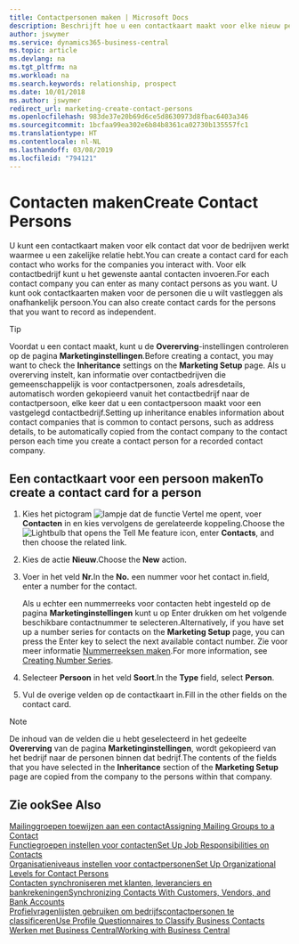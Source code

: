 ```yaml
---
title: Contactpersonen maken | Microsoft Docs
description: Beschrijft hoe u een contactkaart maakt voor elke nieuw persoon of prospect waarmee u contact onderhoudt of een zakelijke relatie hebt.
author: jswymer
ms.service: dynamics365-business-central
ms.topic: article
ms.devlang: na
ms.tgt_pltfrm: na
ms.workload: na
ms.search.keywords: relationship, prospect
ms.date: 10/01/2018
ms.author: jswymer
redirect_url: marketing-create-contact-persons
ms.openlocfilehash: 983de37e20b69d6ce5d8630973d8fbac6403a346
ms.sourcegitcommit: 1bcfaa99ea302e6b84b8361ca02730b135557fc1
ms.translationtype: HT
ms.contentlocale: nl-NL
ms.lasthandoff: 03/08/2019
ms.locfileid: "794121"
---
```

# <a name="create-contact-persons"></a><span data-ttu-id="693f3-103">Contacten maken</span><span class="sxs-lookup"><span data-stu-id="693f3-103">Create Contact Persons</span></span>
<span data-ttu-id="693f3-104">U kunt een contactkaart maken voor elk contact dat voor de bedrijven werkt waarmee u een zakelijke relatie hebt.</span><span class="sxs-lookup"><span data-stu-id="693f3-104">You can create a contact card for each contact who works for the companies you interact with.</span></span> <span data-ttu-id="693f3-105">Voor elk contactbedrijf kunt u het gewenste aantal contacten invoeren.</span><span class="sxs-lookup"><span data-stu-id="693f3-105">For each contact company you can enter as many contact persons as you want.</span></span> <span data-ttu-id="693f3-106">U kunt ook contactkaarten maken voor de personen die u wilt vastleggen als onafhankelijk persoon.</span><span class="sxs-lookup"><span data-stu-id="693f3-106">You can also create contact cards for the persons that you want to record as independent.</span></span>

> [!TIP]  
>   <span data-ttu-id="693f3-107">Voordat u een contact maakt, kunt u de **Overerving**-instellingen controleren op de pagina **Marketinginstellingen**.</span><span class="sxs-lookup"><span data-stu-id="693f3-107">Before creating a contact, you may want to check the **Inheritance** settings on the **Marketing Setup** page.</span></span> <span data-ttu-id="693f3-108">Als u overerving instelt, kan informatie over contactbedrijven die gemeenschappelijk is voor contactpersonen, zoals adresdetails, automatisch worden gekopieerd vanuit het contactbedrijf naar de contactpersoon, elke keer dat u een contactpersoon maakt voor een vastgelegd contactbedrijf.</span><span class="sxs-lookup"><span data-stu-id="693f3-108">Setting up inheritance enables information about contact companies that is common to contact persons, such as address details, to be automatically copied from the contact company to the contact person each time you create a contact person for a recorded contact company.</span></span>

## <a name="to-create-a-contact-card-for-a-person"></a><span data-ttu-id="693f3-109">Een contactkaart voor een persoon maken</span><span class="sxs-lookup"><span data-stu-id="693f3-109">To create a contact card for a person</span></span>
1. <span data-ttu-id="693f3-110">Kies het pictogram ![lampje dat de functie Vertel me opent](media/ui-search/search_small.png "Vertel me wat u wilt doen"), voer **Contacten** in en kies vervolgens de gerelateerde koppeling.</span><span class="sxs-lookup"><span data-stu-id="693f3-110">Choose the ![Lightbulb that opens the Tell Me feature](media/ui-search/search_small.png "Tell me what you want to do") icon, enter **Contacts**, and then choose the related link.</span></span>
2. <span data-ttu-id="693f3-111">Kies de actie **Nieuw**.</span><span class="sxs-lookup"><span data-stu-id="693f3-111">Choose the **New** action.</span></span>
3. <span data-ttu-id="693f3-112">Voer in het veld **Nr.**</span><span class="sxs-lookup"><span data-stu-id="693f3-112">In the **No.**</span></span> <span data-ttu-id="693f3-113">een nummer voor het contact in.</span><span class="sxs-lookup"><span data-stu-id="693f3-113">field, enter a number for the contact.</span></span>

    <span data-ttu-id="693f3-114">Als u echter een nummerreeks voor contacten hebt ingesteld op de pagina **Marketinginstellingen** kunt u op Enter drukken om het volgende beschikbare contactnummer te selecteren.</span><span class="sxs-lookup"><span data-stu-id="693f3-114">Alternatively, if you have set up a number series for contacts on the **Marketing Setup** page, you can press the Enter key to select the next available contact number.</span></span> <span data-ttu-id="693f3-115">Zie voor meer informatie [Nummerreeksen maken](ui-create-number-series.md).</span><span class="sxs-lookup"><span data-stu-id="693f3-115">For more information, see [Creating Number Series](ui-create-number-series.md).</span></span>
4. <span data-ttu-id="693f3-116">Selecteer **Persoon** in het veld **Soort**.</span><span class="sxs-lookup"><span data-stu-id="693f3-116">In the **Type** field, select **Person**.</span></span>
5. <span data-ttu-id="693f3-117">Vul de overige velden op de contactkaart in.</span><span class="sxs-lookup"><span data-stu-id="693f3-117">Fill in the other fields on the contact card.</span></span>

> [!NOTE]  
>   <span data-ttu-id="693f3-118">De inhoud van de velden die u hebt geselecteerd in het gedeelte **Overerving** van de pagina **Marketinginstellingen**, wordt gekopieerd van het bedrijf naar de personen binnen dat bedrijf.</span><span class="sxs-lookup"><span data-stu-id="693f3-118">The contents of the fields that you have selected in the **Inheritance** section of the **Marketing Setup** page are copied from the company to the persons within that company.</span></span>

## <a name="see-also"></a><span data-ttu-id="693f3-119">Zie ook</span><span class="sxs-lookup"><span data-stu-id="693f3-119">See Also</span></span>
[<span data-ttu-id="693f3-120">Mailinggroepen toewijzen aan een contact</span><span class="sxs-lookup"><span data-stu-id="693f3-120">Assigning Mailing Groups to a Contact</span></span>](marketing-mailing-groups.md#AssignMailGroupContact)  
[<span data-ttu-id="693f3-121">Functiegroepen instellen voor contacten</span><span class="sxs-lookup"><span data-stu-id="693f3-121">Set Up Job Responsibilities on Contacts</span></span>](marketing-job-responsibilities.md)  
[<span data-ttu-id="693f3-122">Organisatieniveaus instellen voor contactpersonen</span><span class="sxs-lookup"><span data-stu-id="693f3-122">Set Up Organizational Levels for Contact Persons</span></span>](marketing-organizational-levels.md)  
[<span data-ttu-id="693f3-123">Contacten synchroniseren met klanten, leveranciers en bankrekeningen</span><span class="sxs-lookup"><span data-stu-id="693f3-123">Synchronizing Contacts With Customers, Vendors, and Bank Accounts</span></span>](marketing-synchronize-contacts-customers-vendors-bank-accounts.md)  
[<span data-ttu-id="693f3-124">Profielvragenlijsten gebruiken om bedrijfscontactpersonen te classificeren</span><span class="sxs-lookup"><span data-stu-id="693f3-124">Use Profile Questionnaires to Classify Business Contacts</span></span>](marketing-create-contact-profile-questionnaire.md)  
[<span data-ttu-id="693f3-125">Werken met Business Central</span><span class="sxs-lookup"><span data-stu-id="693f3-125">Working with Business Central</span></span>](ui-work-product.md)  

